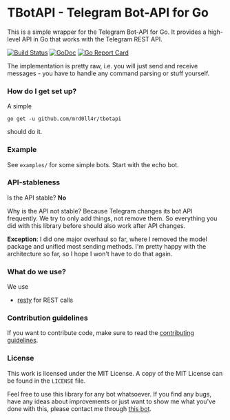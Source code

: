 # TBotAPI - Telegram Bot-API for Go #

This is a simple wrapper for the Telegram Bot-API for Go.
It provides a high-level API in Go that works with the Telegram REST API.

[![Build Status](https://travis-ci.org/mrd0ll4r/tbotapi.svg?branch=master)](https://travis-ci.org/mrd0ll4r/tbotapi)
[![GoDoc](https://godoc.org/github.com/mrd0ll4r/tbotapi?status.svg)](https://godoc.org/github.com/mrd0ll4r/tbotapi)
[![Go Report Card](https://goreportcard.com/badge/github.com/mrd0ll4r/tbotapi)](https://goreportcard.com/report/github.com/mrd0ll4r/tbotapi)

The implementation is pretty raw, i.e. you will just send and receive messages - you have to handle any command parsing or stuff yourself.

### How do I get set up? ###

A simple

    go get -u github.com/mrd0ll4r/tbotapi

should do it.

### Example ###

See `examples/` for some simple bots.
Start with the echo bot.

### API-stableness ###

Is the API stable? **No**

Why is the API not stable?
Because Telegram changes its bot API frequently.
We try to only add things, not remove them.
So everything you did with this library before should also work after API changes.

**Exception**: I did one major overhaul so far, where I removed the model package and unified most sending methods.
I'm pretty happy with the architecture so far, so I hope I won't have to do that again.

### What do we use? ###

We use

* [resty] for REST calls


[resty]: https://github.com/go-resty/resty

### Contribution guidelines ###

If you want to contribute code, make sure to read the [contributing guidelines].


[contributing guidelines]: https://github.com/mrd0ll4r/tbotapi/blob/master/CONTRIBUTING.md

### License
This work is licensed under the MIT License. A copy of the MIT License can be found in the `LICENSE` file.

Feel free to use this library for any bot whatsoever.
If you find any bugs, have any ideas about improvements or just want to show me what you've done with this, please contact me through [this bot].


[this bot]: (https://telegram.me/tbotapibot).